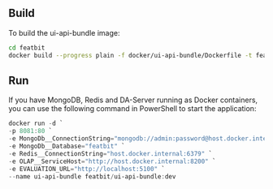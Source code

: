 ## Build

To build the ui-api-bundle image:

```bash
cd featbit
docker build --progress plain -f docker/ui-api-bundle/Dockerfile -t featbit/ui-api-bundle:dev .
```

## Run

If you have MongoDB, Redis and DA-Server running as Docker containers, you can use the following command in PowerShell to start the
application:

```powershell
docker run -d `
-p 8081:80 `
-e MongoDb__ConnectionString="mongodb://admin:password@host.docker.internal:27017" `
-e MongoDb__Database="featbit" `
-e Redis__ConnectionString="host.docker.internal:6379" `
-e OLAP__ServiceHost="http://host.docker.internal:8200" `
-e EVALUATION_URL="http://localhost:5100" `
--name ui-api-bundle featbit/ui-api-bundle:dev
```
